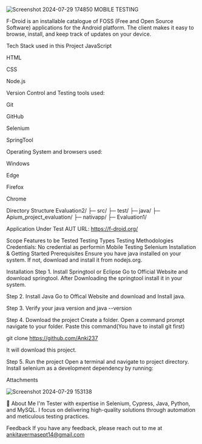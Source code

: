 ![Screenshot 2024-07-29 174850](https://github.com/user-attachments/assets/504fbebe-c81c-4f40-9215-4b21e32c40a6)
MOBILE TESTING

F-Droid is an installable catalogue of FOSS (Free and Open Source Software) applications for the Android platform. The client makes it easy to browse, install, and keep track of updates on your device.

Tech Stack used in this Project JavaScript

HTML

CSS

Node.js

Version Control and Testing tools used:

Git

GitHub

Selenium

SpringTool

Operating System and browsers used:

Windows

Edge

Firefox

Chrome

Directory Structure Evaluation2/ ├─ src/ ├─ test/ ├─ java/ ├─ Apium_project_evaluation/ ├─ nativapp/ ├─ Evaluation1/

Application Under Test AUT URL: https://f-droid.org/

Scope Features to be Tested Testing Types Testing Methodologies Credentials: No credential as performin Mobile Testing Selenium Installation & Getting Started Prerequisites Ensure you have java installed on your system. If not, download and install it from nodejs.org.

Installation Step 1. Install Springtool or Eclipse Go to Official Website and download springtool. After Downloading the springtool install it in your system.

Step 2. Install Java Go to Offical Website and download and Install java.

Step 3. Verify your java version and java --version

Step 4. Download the project Create a folder. Open a command prompt navigate to your folder. Paste this command(You have to install git first)

git clone https://github.com/Anki237

It will download this project.

Step 5. Run the project Open a terminal and navigate to project directory. Install selenium as a development dependency by running:

Attachments 


![Screenshot 2024-07-29 153138](https://github.com/user-attachments/assets/ec7ce532-28d8-4a73-9795-997d7ca34218)




🚀 About Me I'm Tester with expertise in Selenium, Cypress, Java, Python, and MySQL. I focus on delivering high-quality solutions through automation and meticulous testing practices.

Feedback If you have any feedback, please reach out to me at ankitavermasept14@gmail.com
